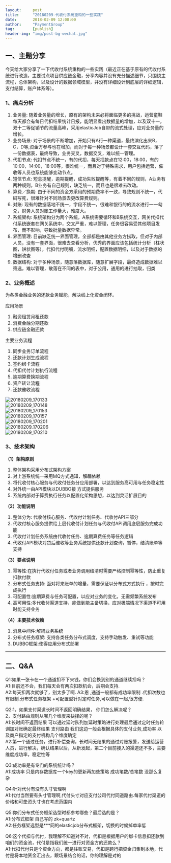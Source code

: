 ```yaml
---
layout:     post 
title:      "20180209-代收付系统重构的一些实践"
date:       2018-02-09 12:00:00
author:     "PaymentGroup"
tag:		[publish] 
header-img: "img/post-bg-wechat.jpg"
---
```



## 一、主题分享  

今天给大家分享了一下代收付系统重构的一些实践（最近正在基于原有的代收付系统进行改造，主要试点项目供应链金融，分享内容并没有充分描述细节，只围绕主流程，总体架构，以及设计的数据领域模型，并没有详细设计到底层的详细逻辑，支付结算，账户体系等）。

### 1、痛点分析

1. 业务量:  随着业务量的增长，原有的架构未来必将面临更多的挑战，运营童鞋每天都会有每日代扣结果统计日报，能明显看出数据量的增加，以及双十一，双十二等促销节的流量高峰，采用elasticJob自带的流式处理，应对业务量的增长。
2. 业务场景:  对于场景的不断增加，开始只有A行一种渠道，最终演化出来B，C，D等,资金方参与也在增加，而对于每一种场景都设计一套交互代码，落了一份数据表，最终导致，业务交叉，数据交叉，难以统一管理。  
3. 代扣节点: 代扣节点不统一，有的代扣，每天扣款点在12:00，18:00，有的10:00，14:00，18:00等，很难统一，而且对于特殊需求，用户包括运营，催收等人员也系统能够变动节点。  
4. 短信节点:  短息提醒，逾期提醒，成功失败提醒等，有着不同的规则，A业务有两种规则，B业务有自己规则，缺乏统一，而且也是很难去改动。  
5. 算费／换期: 由于不同的资金方采用的预期费率不一致，导致规则不统一，代码写死，很难针对不同场景去更改算费规则。  
6. 对账:  现有的数据落地不统一，字段不统一，很难和银行的的流水进行一一勾兑，财务人员对账工作量大，难度大。  
7. 系统架构: 系统架构分为两个系统，A系统需要循环和B系统交互，网关代扣代付系统嵌套在网关系统中，交叉严重，难以管理，任务很容易受其他项目发布，而不影响，导致批量数据异常。  
8. 界面管理: 目前缺乏统一界面管理，全部都是由其他业务方捞取，但对于内部人员，没有一套界面，很难去查看分析，优秀的界面应该包括统计分析（柱状图，饼状图等），代扣代付明细，流水明细，配置数据明细，以及对于数据的增删改查  
9. 数据结构: 对于多种场景，随意落数据库，随意扩展字段，最终造成数据难以筛选，难以管理，散落在不同的表中，对于公用，通用的进行抽取，归类  

### 2、业务概述

为各类金融业务的还款业务赋能，解决线上化资金闭环。

应用场景
1. 融资租赁月租还款  
2. 消费金融分期还款  
3. 供应链金融还款  

主要业务流程

1. 同步业务订单流程  
2. 还款计划生成流程  
3. 签约绑卡流程  
4. 代扣代付计划执行流程  
5. 逾期算费换期流程  
6. 资产转让流程  
7. 还款催收流程  

![20180209_170133](http://static.cocolian.org/img/20180209_170133.png)  
![20180209_170148](http://static.cocolian.org/img/20180209_170148.png)  
![20180209_170153](http://static.cocolian.org/img/20180209_170153.png)  
![20180209_170157](http://static.cocolian.org/img/20180209_170157.png)  
![20180209_170201](http://static.cocolian.org/img/20180209_170201.png)  
![20180209_170206](http://static.cocolian.org/img/20180209_170206.png)  
![20180209_170210](http://static.cocolian.org/img/20180209_170210.png)  

### 3、技术架构

**（1）架构原则**

1. 整体架构采用分布式架构方案   
2. 对上游系统统一采用MQ方式通知，解耦依赖  
3. 将代收付核心服务与代收付任务分应用部署，以达到服务高可用与任务稳定性  
4. 对外统一由API模块以DUBBO接 方式提供服务  
5.  系统内部对于算费执行任务以配置化架构思想，以达到灵活扩展目的  

**（2）功能说明**
1. 整体分为: 代收付核心服务、代收付计划任务、代收付API三部分   
2. 代收付核心服务提供给上层代收付计划任务与代收付API调用底层服务完成功能  
3. 代收付计划任务系统由代收付任务、逾期算费任务等任务逻辑   
4. 代收付API模块对贷后催收等业务系统提供还款计划查询，暂停，结清账单等支持  

**（3）要点说明**  
1. 幂等性:在执行代收付任务或者业务调用结清时需要严格控制幂等性，防止重复扣款付款  
2. 分布式任务支持: 面对将来账单的增量，需要保证以分布式方式执行 ，按时完成执行  
3. 可配置性:逾期算费与任务可配置，以应对业务的变化，无需频繁系统发布  
4. 高可用性:多代收付渠道支持，能做到能主备切换，应对极端情况下渠道不可用时能支持业务  

**（4）主要技术依赖**  
1. 消息中间件:解耦业务系统  
2. 分布式任务框架: 支持各类任务分布式调度，支持手动触发、重试等功能  
3. DUBBO框架:使得应用分布式部署  

---

## 二、Q&A

Q1:如果一张卡在一个通道扣不下来钱，你们会换到别的通道继续扣吗？  
A1:目前还不会，我们每天会有两次扣款机会，后期会支持.  
A2:每天扣两次就够了，别太多了啊.
A3:恩 ,通道一般都有成功率限制 .代扣次数也有限制.分布式任务框架 +可配置型针对定时任务,可以做在一起,很方便.  

Q2:1，如果支付渠道长时间不返回明确结果， 你们怎么解决呢？  
   2，支付路由规则从哪几个维度来抉择的呢？  
A1:长时间不返回结果  可以通过延时队列加延时策略进行处理最后通过定时任务轮训加对账确定最终结果
支付路由 我们这边一般会根据具体的支付业务,成功率 以及商户指定的支付机构几个维度确定  
A2:第一个通过任务，进行补偿查询，长时间无结果的通过对账报警，发送给运营人员，进行解决，确认结果以后，从新发起，第二个目前接入的渠道还不多，主要维度成功率，稳定性等  

Q3:成功率是有专门的系统统计吗？  
A1:成功率 只是内存数据库一个key的更新再加些策略  成功笔数/总笔数 没那么复杂  

Q4:针对代付有没有头寸管理啊  
A1:代付当然要有头寸管理啊,代付头寸对应支付公司代付同道路由.每家代付渠道的价格和可垫资头寸也在考虑范围内  

Q5:你们分布式任务框架选型时都参考哪些？最后选的是？  
A1:分布式框架 自己写的  zk+quartz  
A2:任务框架选型是***网的elasticjob分布式框架，切换的时候掉单率低  

Q6:这个代扣与代付，我理解不知道对不对，代扣是根据用户的绑卡信息扣还款到咱们的资金池，代付是指我们统一进行对资金方的还款么？  
A1:代扣代付只是个资金方向，都是往账交易，代扣是跨行把资金归集到本地，代付是将本地资金汇出去，跟场景结合的话，你的理解是对的  

